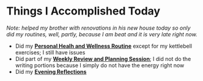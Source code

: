 # Things I Accomplished Today

_Note: helped my brother with renovations in his new house today so only did my routines, well, partly, because I am beat and it is very late right now._

- Did my **[Personal Healh and Wellness Routine](../../routines/personal-health-and-wellness-routine-2024-week-8.md)** except for my kettlebell exercises; I still have issues
- Did part of my **[Weekly Review and Planning Session](../../routines/weekly-review-and-planning-session.md)**; I did not do the writing portions because I simply do not have the energy right now
- Did my **[Evening Reflections](../../routines/evening-reflections.md)**

